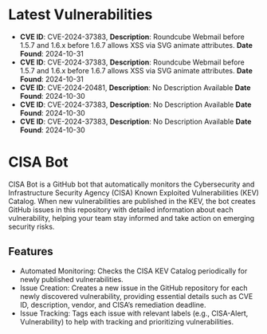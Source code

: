 
# Latest Vulnerabilities
- **CVE ID**: CVE-2024-37383, **Description**: Roundcube Webmail before 1.5.7 and 1.6.x before 1.6.7 allows XSS via SVG animate attributes.
 **Date Found**: 2024-10-31
- **CVE ID**: CVE-2024-37383, **Description**: Roundcube Webmail before 1.5.7 and 1.6.x before 1.6.7 allows XSS via SVG animate attributes.
 **Date Found**: 2024-10-31
- **CVE ID**: CVE-2024-20481, **Description**: No Description Available
 **Date Found**: 2024-10-30
- **CVE ID**: CVE-2024-37383, **Description**: No Description Available
 **Date Found**: 2024-10-30
- **CVE ID**: CVE-2024-37383, **Description**: No Description Available
 **Date Found**: 2024-10-30

# CISA Bot

CISA Bot is a GitHub bot that automatically monitors the Cybersecurity and Infrastructure Security Agency (CISA) Known Exploited Vulnerabilities (KEV) Catalog. When new vulnerabilities are published in the KEV, the bot creates GitHub issues in this repository with detailed information about each vulnerability, helping your team stay informed and take action on emerging security risks.

## Features

- Automated Monitoring: Checks the CISA KEV Catalog periodically for newly published vulnerabilities.
- Issue Creation: Creates a new issue in the GitHub repository for each newly discovered vulnerability, providing essential details such as CVE ID, description, vendor, and CISA’s remediation deadline.
- Issue Tracking: Tags each issue with relevant labels (e.g., CISA-Alert, Vulnerability) to help with tracking and prioritizing vulnerabilities.
